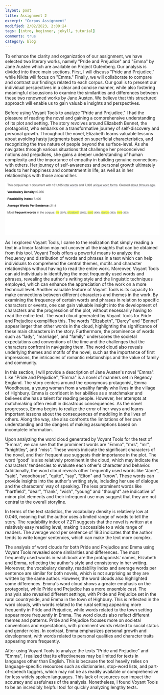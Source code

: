 ```yaml
---
layout: post
title: Assignment 2 
excerpt: "Corpus Assignment"
modified: 2/02/2023, 2:00:24
tags: [intro, beginner, jekyll, tutorial]
comments: true
category: blog
---
```


To enhance the clarity and organization of our assignment, we have selected two literary works, namely "Pride and Prejudice" and "Emma" by Jane Austen which are available on Project Gutenberg. Our analysis is divided into three main sections. First, I will discuss "Pride and Prejudice," while Nikita will focus on "Emma." Finally, we will collaborate to compare and contrast our findings related to each corpus. Our goal is to present our individual perspectives in a clear and concise manner, while also fostering meaningful discussions to examine the similarities and differences between these two renowned works by Jane Austen. We believe that this structured approach will enable us to gain valuable insights and perspectives.

Before using Voyant Tools to analyze "Pride and Prejudice," I had the pleasure of reading the novel and gaining a comprehensive understanding of its plot and setting. The story revolves around Elizabeth Bennet, the protagonist, who embarks on a transformative journey of self-discovery and personal growth. Throughout the novel, Elizabeth learns valuable lessons about avoiding hasty judgments based on superficial characteristics, and recognizing the true nature of people beyond the surface-level. As she navigates through various situations that challenge her preconceived notions and prejudices, she gains a deeper understanding of human complexity and the importance of empathy in building genuine connections with others. Her journey of self-awareness and personal growth ultimately leads to her happiness and contentment in life, as well as in her relationships with those around her. 

![Book logo](/images/vocab-pp.jpg)

As I explored Voyant Tools, I came to the realization that simply reading a text in a linear fashion may not uncover all the insights that can be obtained from this tool. Voyant Tools offers a powerful means to analyze the frequency and distribution of words and phrases in a text which can help individuals to comprehend the central themes, motifs and character relationships without having to read the entire work. Moreover, Voyant Tools can aid individuals in identifying the most frequently used words and phrases, revealing the author's writing style and the linguistic techniques employed, which can enhance the appreciation of the work on a more technical level. Another valuable feature of Voyant Tools is its capacity to make connections between different characters and themes in the work. By examining the frequency of certain words and phrases in relation to specific characters or events, one can gain valuable insight into the development of characters and the progression of the plot, without necessarily having to read the entire text. The word cloud generated by Voyant Tools for Pride and Prejudice exemplifies this. The words "Elizabeth", "Darcy" and "Bennet" appear larger than other words in the cloud, highlighting the significance of these main characters in the story. Furthermore, the prominence of words such as "lady", "marriage", and "family" underscores the societal expectations and conventions of the time and the challenges that the characters confront in navigating them. The word cloud also reveals underlying themes and motifs of the novel, such as the importance of first impressions, the intricacies of romantic relationships and the value of family and community. 

In this section, I will provide a description of Jane Austen's novel "Emma". Like "Pride and Prejudice", "Emma" is a novel of manners set in Regency England. The story centers around the eponymous protagonist, Emma Woodhouse, a young woman from a wealthy family who lives in the village of Highbury. Emma is confident in her abilities as a matchmaker and believes she has a talent for reading people. However, her attempts at matchmaking often result in disastrous consequences. As the novel progresses, Emma begins to realize the error of her ways and learns important lessons about the consequences of meddling in the lives of others. Along the way, she also confronts the limitations of her own understanding and the dangers of making assumptions based on incomplete information. 


Upon analyzing the word cloud generated by Voyant Tools for the text of "Emma", we can see that the prominent words are "Emma", "mrs", "mr", "knightley", and "miss". These words indicate the significant characters of the novel, and their frequent use suggests their importance in the plot. The word 'good' is also relatively prominent in the cloud, which may indicate the characters' tendencies to evaluate each other's character and behavior. Additionally, the word cloud reveals other frequently used words like "Jane", "said", "woodhouse", "quite", "say", "Elton" and "know". These words can provide insights into the author's writing style, including her use of dialogue and the characters' way of speaking. The less prominent words like "hartfield", "dear", "frank", "wish", "young" and "thought" are indicative of minor plot elements and their infrequent use may suggest that they are not central to the overall storyline.

In terms of the text statistics, the vocabulary density is relatively low at 0.046, meaning that the author uses a limited range of words to tell the story. The readability index of 7.211 suggests that the novel is written at a relatively easy reading level, making it accessible to a wide range of readers. The average word per sentence of 19.3 indicates that the author tends to write longer sentences, which can make the text more complex.


The analysis of word clouds for both Pride and Prejudice and Emma using Voyant Tools revealed some similarities and differences. The most frequently used words in each book are the protagonists' names, Elizabeth and Emma, reflecting the author's style and consistency in her writing. Moreover, the vocabulary density, readability index and average words per sentence are similar for both novels, which is not surprising as they are written by the same author. However, the word clouds also highlighted some differences. Emma's word cloud shows a greater emphasis on the protagonist, while Pride and Prejudice has a more ensemble cast. The analysis also revealed different settings, with Pride and Prejudice set in the rural countryside, and Emma in the town of Highbury. This is reflected in the word clouds, with words related to the rural setting appearing more frequently in Pride and Prejudice, while words related to the town setting appear more frequently in Emma. The word clouds also reflect different themes and patterns. Pride and Prejudice focuses more on societal conventions and expectations, with prominent words related to social status and gender roles. In contrast, Emma emphasizes personal growth and development, with words related to personal qualities and character traits appearing more frequently.

After using Voyant Tools to analyze the texts "Pride and Prejudice" and "Emma", I realized that its effectiveness may be limited for texts in languages other than English. This is because the tool heavily relies on language-specific resources such as dictionaries, stop-word lists, and part-of-speech taggers, which may not be as readily available or comprehensive for less widely spoken languages. This lack of resources can impact the accuracy and usefulness of the analysis. Nonetheless, I found Voyant Tools to be an incredibly helpful tool for quickly analyzing lengthy texts.
